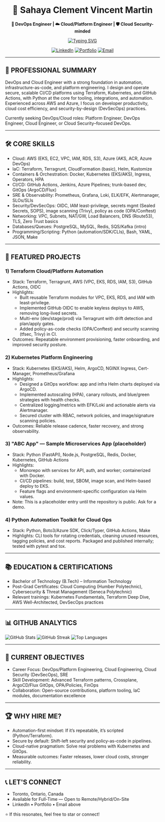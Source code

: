 <div align="center">

# 👋 Sahaya Clement Vincent Martin

**🚀 DevOps Engineer | ☁️ Cloud/Platform Engineer | 🛡️ Cloud Security-minded**

[![Typing SVG](https://readme-typing-svg.herokuapp.com?font=Fira+Code&size=22&pause=1000&color=00D4FF&center=true&vCenter=true&width=700&lines=Building+Cloud-native+platforms+with+Terraform%2C+Kubernetes+%26+CI%2FCD;Automating+everything+with+Python+and+GitHub+Actions;Reliability%2C+Security%2C+and+Speed+at+Scale)](https://git.io/typing-svg)

[![LinkedIn](https://img.shields.io/badge/LinkedIn-0A66C2?style=for-the-badge&logo=linkedin&logoColor=white)](https://www.linkedin.com/in/sahaya-clement/)
[![Portfolio](https://img.shields.io/badge/Portfolio-FF5722?style=for-the-badge&logo=google-chrome&logoColor=white)](https://clementvsc.github.io/)
[![Email](https://img.shields.io/badge/Email-D14836?style=for-the-badge&logo=gmail&logoColor=white)](mailto:clementvsc.martin@gmail.com)

</div>

---

## 🎯 PROFESSIONAL SUMMARY

DevOps and Cloud Engineer with a strong foundation in automation, infrastructure-as-code, and platform engineering. I design and operate secure, scalable CI/CD platforms using Terraform, Kubernetes, and GitHub Actions, with Python at the core for tooling, integrations, and automation. Experienced across AWS and Azure, I focus on developer productivity, cloud cost efficiency, and security-by-design (DevSecOps) practices.

Currently seeking DevOps/Cloud roles: Platform Engineer, DevOps Engineer, Cloud Engineer, or Cloud Security–focused DevOps.

---

## 🛠️ CORE SKILLS 

- Cloud: AWS (EKS, EC2, VPC, IAM, RDS, S3), Azure (AKS, ACR, Azure DevOps)
- IaC: Terraform, Terragrunt, CloudFormation (basic), Helm, Kustomize
- Containers & Orchestration: Docker, Kubernetes (EKS/AKS), Ingress, Operators, HPA
- CI/CD: GitHub Actions, Jenkins, Azure Pipelines; trunk-based dev, GitOps (ArgoCD/Flux)
- SRE & Observability: Prometheus, Grafana, Loki, ELK/EFK, Alertmanager, SLOs/SLIs
- Security/DevSecOps: OIDC, IAM least-privilege, secrets mgmt (Sealed Secrets, SOPS), image scanning (Trivy), policy as code (OPA/Conftest)
- Networking: VPC, Subnets, NAT/GW, Load Balancers, DNS (Route53), TLS, Zero Trust basics
- Databases/Queues: PostgreSQL, MySQL, Redis, SQS/Kafka (intro)
- Programming/Scripting: Python (automation/SDK/CLIs), Bash, YAML, JSON, Make

---

## 🚀 FEATURED PROJECTS 

### 1) Terraform Cloud/Platform Automation
- Stack: Terraform, Terragrunt, AWS (VPC, EKS, RDS, IAM, S3), GitHub Actions, OIDC
- Highlights:
  - Built reusable Terraform modules for VPC, EKS, RDS, and IAM with least-privilege.
  - Implemented GitHub OIDC to enable keyless deploys to AWS, removing long-lived secrets.
  - Multi-env (dev/stage/prod) via Terragrunt with drift detection and plan/apply gates.
  - Added policy-as-code checks (OPA/Conftest) and security scanning (tfsec, Trivy) in CI.
- Outcomes: Repeatable environment provisioning, faster onboarding, and improved security posture.

### 2) Kubernetes Platform Engineering 
- Stack: Kubernetes (EKS/AKS), Helm, ArgoCD, NGINX Ingress, Cert-Manager, Prometheus/Grafana
- Highlights:
  - Designed a GitOps workflow: app and infra Helm charts deployed via ArgoCD.
  - Implemented autoscaling (HPA), canary rollouts, and blue/green strategies with health checks.
  - Centralized logging/metrics with EFK/Loki and actionable alerts via Alertmanager.
  - Secured cluster with RBAC, network policies, and image/signature scanning policies.
- Outcomes: Reliable release cadence, faster recovery, and strong observability.

### 3) "ABC App" — Sample Microservices App (placeholder)
- Stack: Python (FastAPI), Node.js, PostgreSQL, Redis, Docker, Kubernetes, GitHub Actions
- Highlights:
  - Monorepo with services for API, auth, and worker; containerized with Docker.
  - CI/CD pipelines: build, test, SBOM, image scan, and Helm-based deploy to EKS.
  - Feature flags and environment-specific configuration via Helm values.
- Note: This is a placeholder entry until the repository is public. Ask for a demo.

### 4) Python Automation Toolkit for Cloud Ops
- Stack: Python, Boto3/Azure SDK, Click/Typer, GitHub Actions, Make
- Highlights: CLI tools for rotating credentials, cleaning unused resources, tagging policies, and cost reports. Packaged and published internally; tested with pytest and tox.

---

## 📚 EDUCATION & CERTIFICATIONS

- Bachelor of Technology (B.Tech) – Information Technology
- Post-Grad Certificates: Cloud Computing (Humber Polytechnic), Cybersecurity & Threat Management (Seneca Polytechnic)
- Relevant trainings: Kubernetes Fundamentals, Terraform Deep Dive, AWS Well-Architected, DevSecOps practices

---

## 📊 GITHUB ANALYTICS

![GitHub Stats](https://camo.githubusercontent.com/e0466d807616f61fb935a13a27ba7596847e39df7b8600744fd9c2aac61ab40e/68747470733a2f2f6769746875622d726561646d652d73746174732e76657263656c2e6170702f6170693f757365726e616d653d436c656d656e747673632673686f775f69636f6e733d74727565267468656d653d746f6b796f6e6967687426686964655f626f726465723d7472756526636f756e745f707269766174653d74727565)
![GitHub Streak](https://camo.githubusercontent.com/5cdd59c813666af0c7d777656bfc2f43f3e6d4782df09191446f00bbbc67d941/68747470733a2f2f6769746875622d726561646d652d73747265616b2d73746174732e6865726f6b756170702e636f6d2f3f757365723d436c656d656e74767363267468656d653d746f6b796f6e6967687426686964655f626f726465723d74727565)
![Top Languages](https://camo.githubusercontent.com/5add20955f655f6e0efcab84512ff826ce10634f3e9e9d2c973e5f2806479f18/68747470733a2f2f6769746875622d726561646d652d73746174732e76657263656c2e6170702f6170692f746f702d6c616e67732f3f757365726e616d653d436c656d656e74767363266c61796f75743d636f6d70616374267468656d653d746f6b796f6e6967687426686964655f626f726465723d74727565)

---

## 🎯 CURRENT OBJECTIVES

- Career Focus: DevOps/Platform Engineering, Cloud Engineering, Cloud Security (DevSecOps), SRE
- Skill Development: Advanced Terraform patterns, Crossplane, ArgoCD/Flux GitOps, OPA/Policies, FinOps
- Collaboration: Open-source contributions, platform tooling, IaC modules, documentation excellence

---

## 🏆 WHY HIRE ME?

- Automation-first mindset: If it’s repeatable, it’s scripted (Python/Terraform).
- Secure by default: Shift-left security and policy-as-code in pipelines.
- Cloud-native pragmatism: Solve real problems with Kubernetes and GitOps.
- Measurable outcomes: Faster releases, lower cloud costs, stronger reliability.

---

## 📞 LET'S CONNECT

- Toronto, Ontario, Canada
- Available for Full-Time — Open to Remote/Hybrid/On-Site
- LinkedIn • Portfolio • Email above

⭐️ If this resonates, feel free to star or connect!
